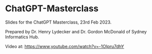 # ChatGPT-Masterclass
Slides for the ChatGPT Masterclass, 23rd Feb 2023.

Prepared by Dr. Henry Lydecker and Dr. Gordon McDonald of Sydney Informatics Hub.

Video at: https://www.youtube.com/watch?v=-1OIpru7dhY
